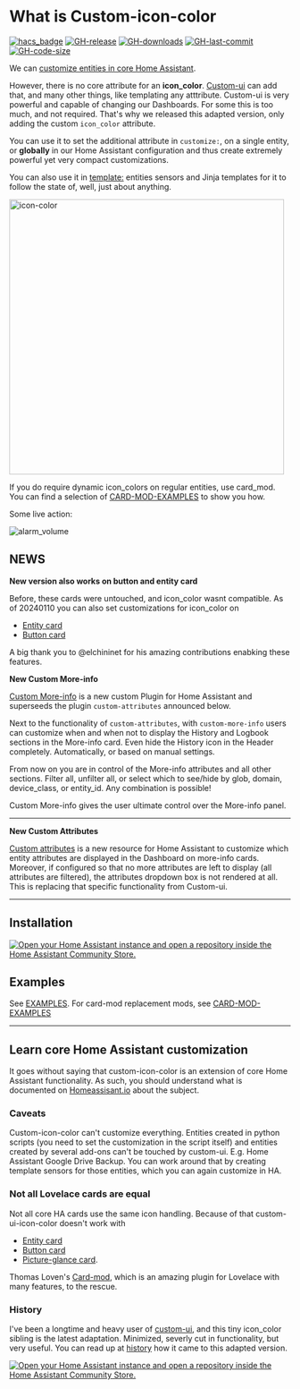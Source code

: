 # What is Custom-icon-color

[![hacs_badge](https://img.shields.io/badge/HACS-Custom-41BDF5.svg?style=flat-square)](https://github.com/hacs/integration)
[![GH-release](https://img.shields.io/github/v/release/Mariusthvdb/custom-icon-color.svg?style=flat-square)](https://github.com/Mariusthvdb/custom-icon-color/releases)
[![GH-downloads](https://img.shields.io/github/downloads/Mariusthvdb/custom-icon-color/total?style=flat-square)](https://github.com/Mariusthvdb/custom-icon-color/releases)
[![GH-last-commit](https://img.shields.io/github/last-commit/Mariusthvdb/custom-icon-color.svg?style=flat-square)](https://github.com/Mariusthvdb/custom-icon-color/commits/master)
[![GH-code-size](https://img.shields.io/github/languages/code-size/Mariusthvdb/custom-icon-color.svg?color=red&style=flat-square)](https://github.com/Mariusthvdb/custom-icon-color)

We can 
[customize entities in core Home Assistant](https://www.home-assistant.io/docs/configuration/customizing-devices/). 

However, there is no core attribute for an **icon_color**. [Custom-ui](https://github.com/Mariusthvdb/custom-ui) can add that, and many other things, like templating any atttribute.
Custom-ui is very powerful and capable of changing our Dashboards. For some this is too much, and not required. That's why we released this adapted version, only adding the custom `icon_color` attribute.

You can use it to set the additional attribute in `customize:`, on a single entity, or **globally** in our Home Assistant configuration and thus create extremely powerful yet 
very compact customizations.

You can also use it in [template:](https://www.home-assistant.io/integrations/template/#attributes) entities sensors and  Jinja templates for it to follow the state of, well, just about anything.

<img width="492" alt="icon-color" src="https://user-images.githubusercontent.com/33354141/168234088-ee5a5b11-0e68-49fd-b664-6e5a13c79fb0.png">

If you do require dynamic icon_colors on regular entities, use card_mod. You can find a selection of [CARD-MOD-EXAMPLES](https://github.com/Mariusthvdb/custom-icon-color/blob/main/CARD-MOD-EXAMPLES.md) to show you how.

Some live action:

![alarm_volume](https://github.com/Mariusthvdb/custom-icon-color/assets/33354141/3f1840b7-9608-4cb6-a127-b07b82cd28af)


## NEWS

**New version also works on button and entity card**

Before, these cards were untouched, and icon_color wasnt compatible. As of 20240110 you can also set customizations for icon_color on 
* [Entity card](https://www.home-assistant.io/lovelace/entity/)
* [Button card](https://www.home-assistant.io/lovelace/button/)

A big thank you to @elchininet for his amazing contributions enabking these features.

**New Custom More-info**

[Custom More-info](https://github.com/Mariusthvdb/custom-more-info) is a new custom Plugin for Home Assistant and superseeds the plugin `custom-attributes` announced below. 

Next to the functionality of `custom-attributes`, with `custom-more-info` users can customize when and when not to display the History and Logbook sections in the More-info card. Even hide the History icon in the Header completely. Automatically, or based on manual settings.

From now on you are in control of the More-info attributes and all other sections. Filter all, unfilter all, or select which to see/hide by glob, domain, device_class, or entity_id. Any combination is possible!

Custom More-info gives the user ultimate control over the More-info panel.
___
**New Custom Attributes**

[Custom attributes](https://github.com/Mariusthvdb/custom-attributes) is a new resource for Home Assistant to customize which entity attributes are displayed in the Dashboard on more-info cards. Moreover, if configured so that no more attributes are left to display (all attributes are filtered), the attributes dropdown box is not rendered at all. This is replacing that specific functionality from Custom-ui.

--- 

## Installation

<a href="https://my.home-assistant.io/redirect/hacs_repository/?owner=Mariusthvdb&repository=custom-ui-icon-color&category=plugin" target="_blank" rel="noreferrer noopener"><img src="https://my.home-assistant.io/badges/hacs_repository.svg" alt="Open your Home Assistant instance and open a repository inside the Home Assistant Community Store." /></a>

## Examples
See [EXAMPLES](https://github.com/Mariusthvdb/custom-icon-color/blob/master/EXAMPLES.md).
For card-mod replacement mods, see [CARD-MOD-EXAMPLES](https://github.com/Mariusthvdb/custom-icon-color/blob/main/CARD-MOD-EXAMPLES.md)

---

## Learn core Home Assistant customization 
It goes without saying that custom-icon-color is an extension of core Home Assistant functionality. As 
such, you should understand what is documented on 
[Homeassisant.io](https://www.home-assistant.io/docs/configuration/customizing-devices/) about the 
subject.

### Caveats
Custom-icon-color can't customize everything. Entities created in python scripts (you need to set the 
customization in the script itself) and entities created by several add-ons can't be touched by 
custom-ui. E.g. Home Assistant Google Drive Backup. You can work 
around that by creating template sensors for those entities, which you can again customize in HA.

### Not all Lovelace cards are equal
Not all core HA cards use the same icon handling. Because of that custom-ui-icon-color doesn't work with 
* [Entity card](https://www.home-assistant.io/lovelace/entity/)
* [Button card](https://www.home-assistant.io/lovelace/button/)
* [Picture-glance card](https://www.home-assistant.io/lovelace/picture-glance/).

Thomas Loven's [Card-mod](https://github.com/thomasloven/lovelace-card-mod), which is an amazing 
plugin for Lovelace with many features, to the rescue.

### History
I've been a longtime and heavy user of [custom-ui](https://github.com/Mariusthvdb/custom-ui), and this tiny icon_color sibling is the latest adaptation. Minimized, severly cut in functionality, but very useful.
You can read up at 
[history](https://github.com/Mariusthvdb/custom-ui/blob/master/HISTORY.md) how it came to this 
adapted version.

<a href="https://my.home-assistant.io/redirect/hacs_repository/?owner=mariusthvdb&repository=https%3A%2F%2Fgithub.com%2FMariusthvdb%2Fcustom-ui-icon-color%2Ftree%2Fmain&category=Plugin" target="_blank" rel="noreferrer noopener"><img src="https://my.home-assistant.io/badges/hacs_repository.svg" alt="Open your Home Assistant instance and open a repository inside the Home Assistant Community Store." /></a>
